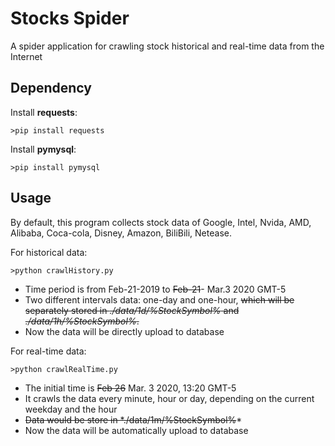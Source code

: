 # Stocks Spider

A spider application for crawling stock historical and real-time data from the Internet

## Dependency

Install  **requests**:

```
>pip install requests
```

Install **pymysql**:

```
>pip install pymysql
```

## Usage

By default, this program collects stock data of Google, Intel, Nvida, AMD, Alibaba, Coca-cola, Disney, Amazon, BiliBili, Netease.

For historical data:

```
>python crawlHistory.py
```

- Time period is from Feb-21-2019 to ~~Feb-21~~- Mar.3 2020 GMT-5
- Two different intervals data: one-day and one-hour, ~~which will be separately stored in *./data/1d/%StockSymbol%* and *./data/1h/%StockSymbol%*.~~
- Now the data will be directly upload to database

For real-time data:

```
>python crawlRealTime.py
```

- The initial time is ~~Feb 26~~ Mar. 3 2020, 13:20 GMT-5
- It crawls the data every minute, hour or day, depending on the current weekday and the hour
- ~~Data would be store in *./data/1m/%StockSymbol​%~~*
- Now the data will be automatically upload to database
